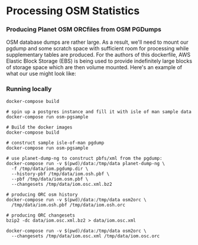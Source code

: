 # Processing OSM Statistics


### Producing Planet OSM ORCfiles from OSM PGDumps
OSM database dumps are rather large. As a result, we'll need to mount
our pgdump and some scratch space with sufficient room for processing while
supplementary tables are produced. For the authors of this dockerfile,
AWS Elastic Block Storage (EBS) is being used to provide indefinitely
large blocks of storage space which are then volume mounted. Here's an
example of what our use might look like:


### Running locally
```
docker-compose build

# spin up a postgres instance and fill it with isle of man sample data
docker-compose run osm-pgsample

# Build the docker images
docker-compose build

# construct sample isle-of-man pgdump
docker-compose run osm-pgsample

# use planet-dump-ng to construct pbfs/xml from the pgdump:
docker-compose run -v $(pwd)/data:/tmp/data planet-dump-ng \
  -f /tmp/data/iom.pgdump.dir \
  --history-pbf /tmp/data/iom.osh.pbf \
  --pbf /tmp/data/iom.osm.pbf \
  --changesets /tmp/data/iom.osc.xml.bz2

# producing ORC osm history
docker-compose run -v $(pwd)/data:/tmp/data osm2orc \
  /tmp/data/iom.osh.pbf /tmp/data/iom.osh.orc

# producing ORC changesets
bzip2 -dc data/iom.osc.xml.bz2 > data/iom.osc.xml

docker-compose run -v $(pwd)/data:/tmp/data osm2orc \
  --changesets /tmp/data/iom.osc.xml /tmp/data/iom.osc.orc
```

